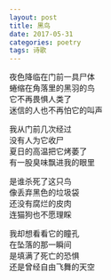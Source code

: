 ```yaml
---
layout: post
title: 黑鸟
date: 2017-05-31
categories: poetry
tags: 诗歌
---
```


夜色降临在门前一具尸体  
蜷缩在角落里的黑羽的鸟  
它不再畏惧人类了  
迷信的人也不再怕它的叫声

我从门前几次经过  
没有人为它收尸  
夏日的高温把它烤萎了  
有一股臭味飘进我的眼里

是谁杀死了这只鸟  
像丢弃黑色的垃圾袋  
还没有腐烂的皮肉  
连猫狗也不愿理睬

我却想看看它的瞳孔  
在坠落的那一瞬间  
是填满了死亡的恐惧  
还是曾经自由飞舞的天空
